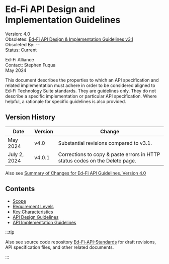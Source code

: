 # Ed-Fi API Design and Implementation Guidelines

Version: 4.0\
Obsoletes: [Ed-Fi API Design & Implementation Guidelines
v3.1](https://github.com/Ed-Fi-Alliance-OSS/Ed-Fi-API-Standards/blob/main/api-guidelines/v3.1)\
Obsoleted By: --\
Status: Current

Ed-Fi Alliance\
Contact: Stephen Fuqua\
May 2024

This document describes the properties to which an API specification and related
implementation must adhere in order to be considered aligned to Ed-Fi Technology Suite
standards. They are guidelines only. They do not describe a specific
implementation or particular API specification. Where helpful, a rationale for
specific guidelines is also provided.

## Version History

| Date | Version | Change |
| --- | --- | --- |
| May 2024 | v4.0 | Substantial revisions compared to v3.1. |
| July 2, 2024 | v4.0.1 | Corrections to copy & paste errors in HTTP status codes on the Delete page. |

Also see [Summary of Changes for Ed-Fi API Guidelines, Version
4.0](../summary-of-changes-v40.md)

## Contents

* [Scope](./scope.md)
* [Requirement Levels](./requirement-levels.md)
* [Key Characteristics](./key-characteristics.md)
* [API Design Guidelines](./api-design-guidelines/readme.md)
* [API Implementation Guidelines](./api-implementation-guidelines/readme.md)

:::tip

Also see source code repository
[Ed-Fi-API-Standards](https://github.com/Ed-Fi-Alliance-OSS/Ed-Fi-API-Standards)
for draft revisions, API specification files, and other related documents.

:::
